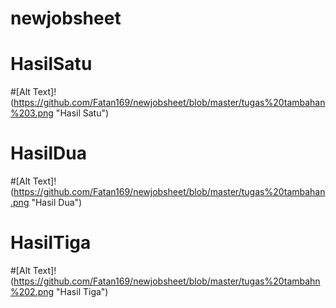 # newjobsheet
# HasilSatu
#[Alt Text]!(https://github.com/Fatan169/newjobsheet/blob/master/tugas%20tambahan%203.png "Hasil Satu")
# HasilDua
#[Alt Text]!(https://github.com/Fatan169/newjobsheet/blob/master/tugas%20tambahan.png "Hasil Dua")
# HasilTiga
#[Alt Text]!(https://github.com/Fatan169/newjobsheet/blob/master/tugas%20tambahn%202.png "Hasil Tiga")
